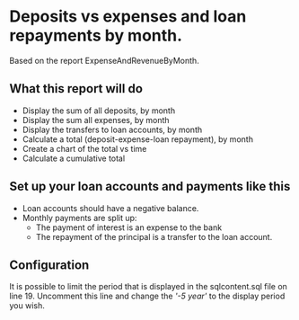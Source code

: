 Deposits vs expenses and loan repayments by month.
======
Based on the report ExpenseAndRevenueByMonth.

What this report will do
------
* Display the sum of all deposits, by month
* Display the sum all expenses, by month
* Display the transfers to loan accounts, by month
* Calculate a total (deposit-expense-loan repayment), by month
* Create a chart of the total vs time
* Calculate a cumulative total

Set up your loan accounts and payments like this
------
* Loan accounts should have a negative balance.
* Monthly payments are split up:
  * The payment of interest is an expense to the bank
  * The repayment of the principal is a transfer to the loan account.

Configuration
------
It is possible to limit the period that is displayed in the sqlcontent.sql file on line 19.
Uncomment this line and change the *'-5 year'* to the display period you wish.

